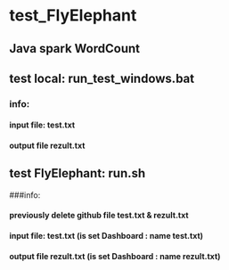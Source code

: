 # test_FlyElephant

## Java spark WordCount 

## test local: run_test_windows.bat   

### info:
#### input file: test.txt
#### output file rezult.txt
                                   
## test FlyElephant: run.sh

###info:
#### previously delete github file test.txt & rezult.txt
#### input file: test.txt (is set Dashboard : name test.txt)
#### output file rezult.txt (is set Dashboard : name rezult.txt)
